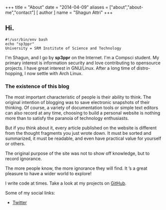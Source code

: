 +++
title = "About"
date = "2014-04-09"
aliases = ["about","about-me","contact"]
[ author ]
  name = "Shagun Attri"
+++


## Hi.

```console
#!/usr/bin/env bash
echo "sp3ppr"
University = SRM Institute of Science and Technology
```

I'm Shagun, and I go by **sp3ppr** on the Internet. I'm a Compsci student.
My primary interest is information security and love contributing to opensource projects.
I have great interest in GNU/Linux. After a long time of distro-hopping, I now settle with Arch Linux.

### The existence of this blog

The most important characteristic of people is their ability to think. The original intention of blogging was to save electronic snapshots of their thinking. Of course, a variety of documentation tools or simple text editors can also record at any time, choosing to build a personal website is nothing more than to satisfy the paranoia of technology enthusiasts.

But if you think about it, every article published on the website is different from the thought fragments you just wrote down. It must be sorted and summarized, it must be readable, and even have practical value for yourself or others.

The original purpose of the site was not to show off knowledge, but to record ignorance.

The more people know, the more ignorance they will find. It ’s a great pleasure to have a wider world to explore!


I write code at times. Take a look at my projects on
[GitHub](https://github.com/shagunattri).

Some of my social links:

- [Twitter](https://twitter.com/sp3ppr)

